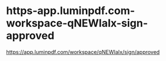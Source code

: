 # https-app.luminpdf.com-workspace-qNEWIaIx-sign-approved
https://app.luminpdf.com/workspace/qNEWIaIx/sign/approved
